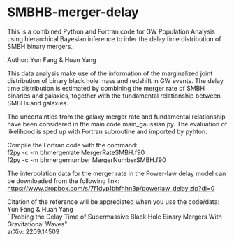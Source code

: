 # SMBHB-merger-delay
This is a combined Python and Fortran code for GW Population Analysis using hierarchical Bayesian inference to infer the delay time distribution of SMBH binary mergers. 

Author: Yun Fang & Huan Yang

This data analysis make use of the information of the marginalized joint distribution of binary black hole mass and redshift in GW events. The delay time distribution is estimated by combining the merger rate of SMBH binaries and galaxies, together with the fundamental relationship between SMBHs and galaxies. 

The uncertainties from the galaxy merger rate and fundamental relationship have been considered in the main code main_gaussian.py. The evaluation of likelihood is sped up with Fortran subroutine and imported by pyhton. 

Compile the Fortran code with the command:<br />
f2py -c -m bhmergerrate MergerRateSMBH.f90<br />
f2py -c -m bhmergernumber MergerNumberSMBH.f90

The interpolation data for the merger rate in the Power-law delay model can be downloaded from the following link:<br />
https://www.dropbox.com/s/7f1dyp1bhfhhn3p/powerlaw_delay.zip?dl=0

Citation of the reference will be appreciated when you use the code/data:<br />
Yun Fang & Huan Yang<br />
``Probing the Delay Time of Supermassive Black Hole Binary Mergers With Gravitational Waves"<br />
arXiv: 2209.14509<br />
